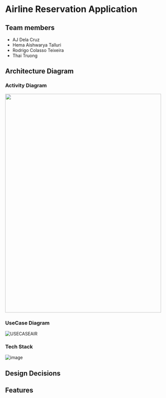 # Airline Reservation Application

## Team members

- AJ Dela Cruz
- Hema Aishwarya Talluri
- Rodrigo Colasso Teixeira
- Thai Truong

## Architecture Diagram
### Activity Diagram
<img src="https://user-images.githubusercontent.com/54551895/139624511-9c1985ae-6912-4660-b494-01f0f716260b.jpeg" width="500" height="700">

### UseCase Diagram
![USECASEAIR](https://user-images.githubusercontent.com/58872439/144185629-3bb834de-14fa-4705-b95a-702bbdf5e948.png)


### Tech Stack
![image](https://user-images.githubusercontent.com/62269628/140171865-b5e91d6d-a0a9-43e8-8fc5-ea5f314a4ae1.png)



## Design Decisions

## Features
